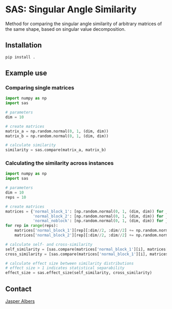 <!-- 
SAS - Assessing the similarity of real matrices with arbitrary shape.
Copyright (C) 2024 Forschungszentrum Juelich GmbH, IAS-6

This program is free software: you can redistribute it and/or modify it under
the terms of the GNU General Public License as published by the Free Software
Foundation, either version 3 of the License, or (at your option) any later
version.
This program is distributed in the hope that it will be useful, but WITHOUT ANY
WARRANTY; without even the implied warranty of MERCHANTABILITY or FITNESS FOR A
PARTICULAR PURPOSE. See the GNU General Public License for more details.
You should have received a copy of the GNU General Public License along with
this program. If not, see <https://www.gnu.org/licenses/>.

SPDX-License-Identifier: GPL-3.0-or-later
-->

# SAS: Singular Angle Similarity
Method for comparing the singular angle similarity of arbitrary matrices of the same shape, based on singular value decomposition.

## Installation
```bash
pip install .
```

## Example use

### Comparing single matrices

```python
import numpy as np
import sas

# parameters
dim = 10

# create matrices
matrix_a = np.random.normal(0, 1, (dim, dim))
matrix_b = np.random.normal(0, 1, (dim, dim))

# calculate similarity
similarity = sas.compare(matrix_a, matrix_b)
```

### Calculating the similarity across instances

```python
import numpy as np
import sas

# parameters
dim = 10
reps = 10

# create matrices
matrices = {'normal_block_1': [np.random.normal(0, 1, (dim, dim)) for _ in range(reps)],
			'normal_block_2': [np.random.normal(0, 1, (dim, dim)) for _ in range(reps)],
			'normal_noblock': [np.random.normal(0, 1, (dim, dim)) for _ in range(reps)]}
for rep in range(reps):
	matrices['normal_block_1'][rep][:dim//2, :dim//2] += np.random.normal(2, 1, (dim//2, dim//2))
	matrices['normal_block_2'][rep][:dim//2, :dim//2] += np.random.normal(2, 1, (dim//2, dim//2))

# calculate self- and cross-similarity
self_similarity = [sas.compare(matrices['normal_block_1'][i], matrices['normal_block_2'][i]) for i in range(reps)]
cross_similarity = [sas.compare(matrices['normal_block_1'][i], matrices['normal_noblock'][i]) for i in range(reps)]

# calculate effect size between similarity distributions
# effect size > 1 indicates statistical separability
effect_size = sas.effect_size(self_similarity, cross_similarity)
```

## Contact

[Jasper Albers](mailto:j.albers@fz-juelich.de?subject=SAS)

